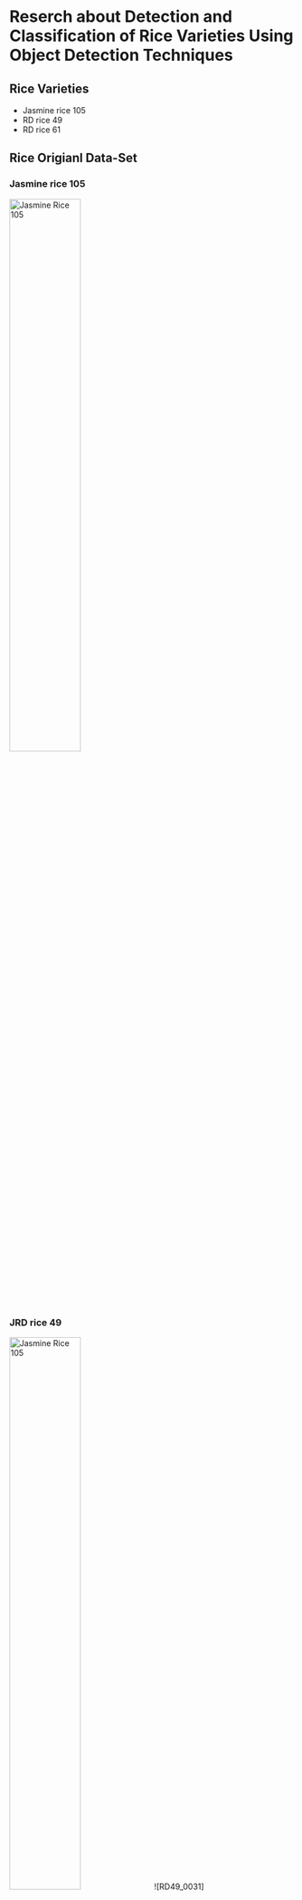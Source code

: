 # Reserch about Detection and Classification of Rice Varieties Using Object Detection Techniques

## Rice Varieties

- Jasmine rice 105
- RD rice 49
- RD rice 61

## Rice Origianl Data-Set
### Jasmine rice 105
<img src="" alt="Jasmine Rice 105" style="width:50%; height:auto;">

### JRD rice 49
<img src="" alt="Jasmine Rice 105" style="width:50%; height:auto;">
![RD49_0031](https://github.com/user-attachments/assets/228f5c3b-5896-41c1-8680-b04d55009be1)

### RD rice 61
<img src="" alt="Jasmine Rice 105" style="width:50%; height:auto;">
![RD61_0023](https://github.com/user-attachments/assets/8ffbfb47-b4fa-488b-8c28-f8394f8e0e1c)

## Preprocess
- 1.Loads input rice images
- 2.Applies a series of preprocessing steps
- 3.Extracts bounding boxes for rice grains
- 4.Outputs clean image-mask pairs + YOLO labels

### Images after thought Preprocess
#### Jasmine rice 105
